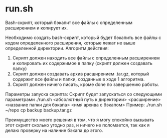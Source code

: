 # run.sh

Bash-скрипт, который бэкапит все файлы с определенным расширением и копирует их.

Необходимо создать bash-скрипт, который будет бэкапить все файлы с кодом определенного расширения, которые лежат не выше определенной директории.
Алгоритм действия:
1. Скрипт должен находить все файлы с определенным расширением и копировать их содержимое в папку (скрипт должен создавать папку)
2. Скрипт должен создавать архив расширением .tar.gz, который содержит все файлы и папки, созданные в ходе 1 алгоритма.
3. Скрипт должен ничего писать, кроме done по завершению работы.

Параметры запуска скрипта:
Скрипт будет запускаться со следующими параметрами
./run.sh <абсолютный путь к директории> <расширение> <название папки для бэкапа> <имя архива с бэкапом>
Пример:
./run.sh ~/repo cp backup backup.tar.gz

Преимущество моего решения в том, что я могу спокойно вызывать этот скрипт сколько угодно раз, и ничего не поломается, так как я делаю проверку на наличие бэкапа до этого.
